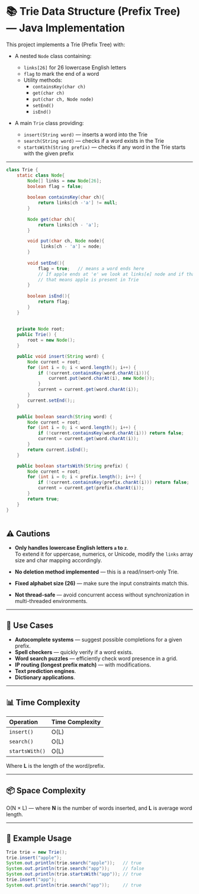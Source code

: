 
# 📚 Trie Data Structure (Prefix Tree) — Java Implementation


This project implements a Trie (Prefix Tree) with:

- A nested `Node` class containing:
  - `links[26]` for 26 lowercase English letters
  - `flag` to mark the end of a word
  - Utility methods:
    - `containsKey(char ch)`
    - `get(char ch)`
    - `put(char ch, Node node)`
    - `setEnd()`
    - `isEnd()`

- A main `Trie` class providing:
  - `insert(String word)` — inserts a word into the Trie
  - `search(String word)` — checks if a word exists in the Trie
  - `startsWith(String prefix)` — checks if any word in the Trie starts with the given prefix

---

```java
class Trie {
    static class Node{
        Node[] links = new Node[26];
        boolean flag = false;
        
        boolean containsKey(char ch){
            return links[ch -'a'] != null;
        }
        
        Node get(char ch){
            return links[ch - 'a'];
        }

        void put(char ch, Node node){
             links[ch - 'a'] = node;
        }
        
        void setEnd(){
            flag = true;   // means a word ends here
            // If apple ends at 'e' we look at links[e] node and if that is flag = true
            // that means apple is present in Trie 
        }
        
        boolean isEnd(){
            return flag;
        }        
    }
    
    
    private Node root;
    public Trie() {
        root = new Node();       
    }

    public void insert(String word) {
        Node current = root;
        for (int i = 0; i < word.length(); i++) {
            if (!current.containsKey(word.charAt(i))){
                current.put(word.charAt(i), new Node());
            }
            current = current.get(word.charAt(i));
        }
        current.setEnd();;
    }

    public boolean search(String word) {
        Node current = root;
        for (int i = 0; i < word.length(); i++) {
            if (!current.containsKey(word.charAt(i))) return false;
            current = current.get(word.charAt(i));
        }
        return current.isEnd();
    }

    public boolean startsWith(String prefix) {
        Node current = root;
        for (int i = 0; i < prefix.length(); i++) {
            if (!current.containsKey(prefix.charAt(i))) return false;
            current = current.get(prefix.charAt(i));
        }
        return true;
    }
}



```

## ⚠️ Cautions

- **Only handles lowercase English letters `a` to `z`**.  
  To extend it for uppercase, numerics, or Unicode, modify the `links` array size and char mapping accordingly.
  
- **No deletion method implemented** — this is a read/insert-only Trie.

- **Fixed alphabet size (26)** — make sure the input constraints match this.

- **Not thread-safe** — avoid concurrent access without synchronization in multi-threaded environments.

---

## 📖 Use Cases

- **Autocomplete systems** — suggest possible completions for a given prefix.
- **Spell checkers** — quickly verify if a word exists.
- **Word search puzzles** — efficiently check word presence in a grid.
- **IP routing (longest prefix match)** — with modifications.
- **Text prediction engines**.
- **Dictionary applications**.

---

## 📊 Time Complexity

| Operation   | Time Complexity |
|:------------|:----------------|
| `insert()`   | O(L) |
| `search()`   | O(L) |
| `startsWith()` | O(L) |

Where **L** is the length of the word/prefix.

---

## 📦 Space Complexity

O(N × L) — where **N** is the number of words inserted, and **L** is average word length.

---

## 📌 Example Usage

```java
Trie trie = new Trie();
trie.insert("apple");
System.out.println(trie.search("apple"));   // true
System.out.println(trie.search("app"));     // false
System.out.println(trie.startsWith("app")); // true
trie.insert("app");
System.out.println(trie.search("app"));     // true

```
